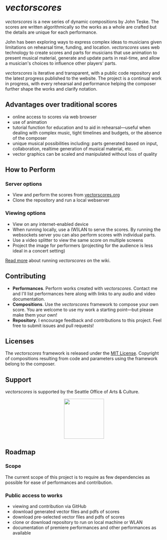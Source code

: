 # *vectorscores*

*vectorscores* is a new series of dynamic compositions by John Teske. The scores are written algorithmically so the works as a whole are crafted but the details are unique for each performance.

John has been exploring ways to express complex ideas to musicians given limitations on rehearsal time, funding, and location. *vectorscores* uses web technology to create scores and parts for musicians that use animation to present musical material, generate and update parts in real-time, and allow a musician's choices to influence other players' parts.

*vectorscores* is iterative and transparent, with a public code repository and the latest progress published to the website. The project is a continual work in progress, with every rehearsal and performance helping the composer further shape the works and clarify notation.


## Advantages over traditional scores
- online access to scores via web browser
- use of animation
- tutorial function for education and to aid in rehearsal—useful when dealing with complex music, tight timelines and budgets, or the absence of the composer
- unique musical possibilities including: parts generated based on input, collaboration, realtime generation of musical material, etc.
- vector graphics can be scaled and manipulated without loss of quality


## How to Perform

### Server options
- View and perform the scores from [vectorscores.org](http://vectorscores.org/)
- Clone the repository and run a local webserver

### Viewing options
- View on any internet-enabled device
- When running locally, use a (W)LAN to serve the scores. By running the websockets server you can also perform scores with individual parts.
- Use a video splitter to view the same score on multiple screens
- Project the image for performers (projecting for the audience is less ideal in a concert setting)

[Read more](installation.md) about running *vectorscores* on the wiki.

## Contributing
- **Performances**. Perform works created with *vectorscores*. Contact me and I'll list performances here along with links to any audio and video documentation.
- **Compositions**. Use the *vectorscores* framework to compose your own score. You are welcome to use my work a starting point—but please make them your own!
- **Repository**. I encourage feedback and contributions to this project. Feel free to submit issues and pull requests!


## Licenses
The *vectorscores* framework is released under the [MIT License](http://opensource.org/licenses/MIT). Copyright of compositions resulting from code and parameters using the framework belong to the composer.


## Support
*vectorscores* is supported by the Seattle Office of Arts & Culture.

<p align="center"><img src="https://cdn.rawgit.com/johnteske/vectorscores/a2fa6bd7cabaeddcadd3386e1361f43d97237e16/_includes/icons-logos/SOAC-logo-grey.svg" width="128px" /></p>


## Roadmap

### Scope
The current scope of this project is to require as few dependencies as possible for ease of performances and contribution.

### Public access to works
- viewing and contribution via GitHub
- download generated vector files and pdfs of scores
- download pre-selected vector files and pdfs of scores
- clone or download repository to run on local machine or WLAN
- documentation of premiere performances and other performances as available
